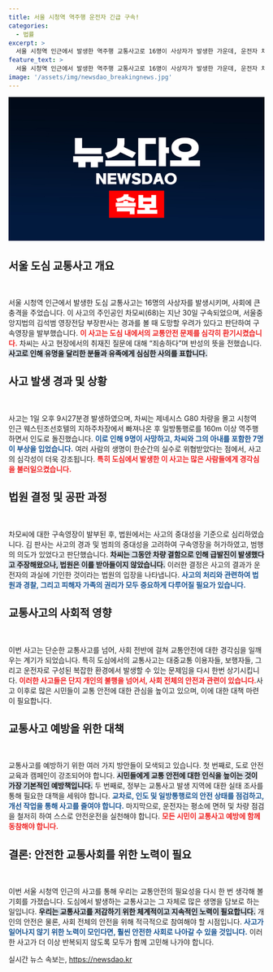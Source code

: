 ```yaml
---
title: 서울 시청역 역주행 운전자 긴급 구속!
categories:
  - 법률
excerpt: >
  서울 시청역 인근에서 발생한 역주행 교통사고로 16명이 사상자가 발생한 가운데, 운전자 차모씨(68)가 구속됐다. 법원이 도망 염려를 이유로 영장을 발부하며 사건의 심각성을 드러냈다.
feature_text: >
  서울 시청역 인근에서 발생한 역주행 교통사고로 16명이 사상자가 발생한 가운데, 운전자 차모씨(68)가 구속됐다. 법원이 도망 염려를 이유로 영장을 발부하며 사건의 심각성을 드러냈다.
image: '/assets/img/newsdao_breakingnews.jpg'
---
```


<p><img src="/assets/img/newsdao_breakingnews.jpg" alt="firstkoreanews 속보" /></p>

<h2 data-ke-size="size26">서울 도심 교통사고 개요</h2>

<p data-ke-size="size16">&nbsp;</p>

<p>서울 시청역 인근에서 발생한 도심 교통사고는 16명의 사상자를 발생시키며, 사회에 큰 충격을 주었습니다. 이 사고의 주인공인 차모씨(68)는 지난 30일 구속되었으며, 서울중앙지법의 김석범 영장전담 부장판사는 경과를 볼 때 도망할 우려가 있다고 판단하여 구속영장을 발부했습니다. <b><span style="color: #ee2323;">이 사고는 도심 내에서의 교통안전 문제를 심각히 환기시켰습니다.</span></b> 차씨는 사고 현장에서의 취재진 질문에 대해 “죄송하다”며 반성의 뜻을 전했습니다. <b><span style="background-color: #21538527;">사고로 인해 유명을 달리한 분들과 유족에게 심심한 사의를 표합니다.</span></b></p>

<h2 data-ke-size="size26">사고 발생 경과 및 상황</h2>

<p data-ke-size="size16">&nbsp;</p>

<p>사고는 1일 오후 9시27분경 발생하였으며, 차씨는 제네시스 G80 차량을 몰고 시청역 인근 웨스틴조선호텔의 지하주차장에서 빠져나온 후 일방통행로를 160m 이상 역주행하면서 인도로 돌진했습니다. <b><span style="color: #1a5490;">이로 인해 9명이 사망하고, 차씨와 그의 아내를 포함한 7명이 부상을 입었습니다.</span></b> 여러 사람의 생명이 한순간의 실수로 위협받았다는 점에서, 사고의 심각성이 더욱 강조됩니다. <b><span style="color: #ee2323;">특히 도심에서 발생한 이 사고는 많은 사람들에게 경각심을 불러일으켰습니다.</span></b></p>

<h2 data-ke-size="size26">법원 결정 및 공판 과정</h2>

<p data-ke-size="size16">&nbsp;</p>

<p>차모씨에 대한 구속영장이 발부된 후, 법원에서는 사고의 중대성을 기준으로 심리하였습니다. 김 판사는 사고의 경과 및 범죄의 중대성을 고려하여 구속영장을 허가하였고, 범행의 의도가 있었다고 판단했습니다. <b><span style="background-color: #21538527;">차씨는 그동안 차량 결함으로 인해 급발진이 발생했다고 주장해왔으나, 법원은 이를 받아들이지 않았습니다.</span></b> 이러한 결정은 사고의 결과가 운전자의 과실에 기인한 것이라는 법원의 입장을 나타냅니다. <b><span style="color: #1a5490;">사고의 처리와 관련하여 법원과 경찰, 그리고 피해자 가족의 권리가 모두 중요하게 다루어질 필요가 있습니다.</span></b></p>

<h2 data-ke-size="size26">교통사고의 사회적 영향</h2>

<p data-ke-size="size16">&nbsp;</p>

<p>이번 사고는 단순한 교통사고를 넘어, 사회 전반에 걸쳐 교통안전에 대한 경각심을 일깨우는 계기가 되었습니다. 특히 도심에서의 교통사고는 대중교통 이용자들, 보행자들, 그리고 운전자로 구성된 복잡한 환경에서 발생할 수 있는 문제임을 다시 한번 상기시킵니다. <b><span style="color: #ee2323;">이러한 사고들은 단지 개인의 불행을 넘어서, 사회 전체의 안전과 관련이 있습니다.</span></b>사고 이후로 많은 시민들이 교통 안전에 대한 관심을 높이고 있으며, 이에 대한 대책 마련이 필요합니다.</p>

<h2 data-ke-size="size26">교통사고 예방을 위한 대책</h2>

<p data-ke-size="size16">&nbsp;</p>

<p>교통사고를 예방하기 위한 여러 가지 방안들이 모색되고 있습니다. 첫 번째로, 도로 안전 교육과 캠페인이 강조되어야 합니다. <b><span style="background-color: #21538527;">시민들에게 교통 안전에 대한 인식을 높이는 것이 가장 기본적인 예방책입니다.</span></b> 두 번째로, 정부는 교통사고 발생 지역에 대한 실태 조사를 통해 필요한 대책을 세워야 합니다. <b><span style="color: #1a5490;">교차로, 인도 및 일방통행로의 안전 상태를 점검하고, 개선 작업을 통해 사고를 줄여야 합니다.</span></b> 마지막으로, 운전자는 평소에 면허 및 차량 점검을 철저히 하여 스스로 안전운전을 실천해야 합니다. <b><span style="color: #ee2323;">모든 시민이 교통사고 예방에 함께 동참해야 합니다.</span></b></p>

<h2 data-ke-size="size26">결론: 안전한 교통사회를 위한 노력이 필요</h2>

<p data-ke-size="size16">&nbsp;</p>

<p>이번 서울 시청역 인근의 사고를 통해 우리는 교통안전의 필요성을 다시 한 번 생각해 볼 기회를 가졌습니다. 도심에서 발생하는 교통사고는 그 자체로 많은 생명을 담보로 하는 일입니다. <b><span style="background-color: #21538527;">우리는 교통사고를 저감하기 위한 체계적이고 지속적인 노력이 필요합니다.</span></b> 개인의 안전은 물론, 사회 전체의 안전을 위해 적극적으로 참여해야 할 시점입니다. <b><span style="color: #1a5490;">사고가 일어나지 않기 위한 노력이 모인다면, 훨씬 안전한 사회로 나아갈 수 있을 것입니다.</span></b> 이러한 사고가 더 이상 반복되지 않도록 모두가 함께 고민해 나가야 합니다.</p>
실시간 뉴스 속보는, <a href="https://newsdao.kr" rel="dofollow">https://newsdao.kr</a>



